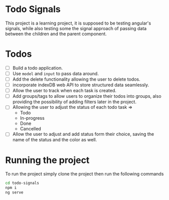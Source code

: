 # Todo Signals

This project is a learning project, it is supposed to be testing angular's signals, while also testing some the signal approach of passing data between the children and the parent component.

# Todos
- [ ] Build a todo application.
- [ ] Use `model` and `input` to pass data around.
- [ ] Add the delete functionality allowing the user to delete todos.
- [ ] incorporate indexDB web API to store structured data seamlessly.
- [ ] Allow the user to track when each task is created.
- [ ] Add groups/tags to allow users to organize their todos into groups, also providing the possibility of adding filters later in the project.
- [ ] Allowing the user to adjust the status of each todo task => 
    - Todo
    - In-progress
    - Done
    - Cancelled
- [ ] Allow the user to adjust and add status form their choice, saving the name of the status and the color as well.

# Running the project
To run the project simply clone the project then run the following commands
```bash
cd todo-signals
npm i
ng serve
```